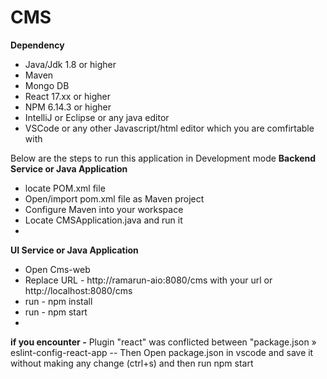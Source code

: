 # CMS
<Strong>Dependency </Strong>
<ul>
	<li>Java/Jdk 1.8 or higher</li>
	<li>Maven</li>
	<li>Mongo DB</li>
	<li>React 17.xx or higher</li>
	<li>NPM 6.14.3 or higher</li>
	<li>IntelliJ or Eclipse or any java editor</li>
	<li>VSCode or any other Javascript/html editor which you are comfirtable with</li>
</ul>
Below are the steps to run this application in Development mode
<Strong>Backend Service or Java Application</Strong>
<ul>
	<li>locate POM.xml file</li>
	<li>Open/import pom.xml file as Maven project</li>
	<li>Configure Maven into your workspace</li>
	<li>Locate CMSApplication.java and run it<li>
</ul>

<Strong>UI Service or Java Application</Strong>
<ul>
	<li>Open Cms-web</li>
	<li>Replace URL - http://ramarun-aio:8080/cms with your url or http://localhost:8080/cms</li>
	<li>run - npm install</li>
	<li>run - npm start<li>
</ul>

<Strong>if you encounter -</Strong>
 Plugin "react" was conflicted between "package.json » eslint-config-react-app  -- Then Open package.json in vscode and save it without making any change (ctrl+s) and then run npm start</br>



